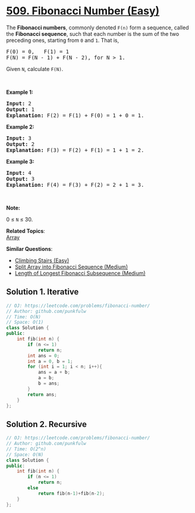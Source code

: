 # [509. Fibonacci Number (Easy)](https://leetcode.com/problems/fibonacci-number/)

<p>The&nbsp;<b>Fibonacci numbers</b>, commonly denoted&nbsp;<code>F(n)</code>&nbsp;form a sequence, called the&nbsp;<b>Fibonacci sequence</b>, such that each number is the sum of the two preceding ones, starting from <code>0</code> and <code>1</code>. That is,</p>

<pre>F(0) = 0,&nbsp; &nbsp;F(1)&nbsp;= 1
F(N) = F(N - 1) + F(N - 2), for N &gt; 1.
</pre>
 
<p>Given <code>N</code>, calculate <code>F(N)</code>.</p>

<p>&nbsp;</p>

<p><strong>Example 1:</strong></p>

<pre><strong>Input:</strong> 2
<strong>Output:</strong> 1
<strong>Explanation:</strong> F(2) = F(1) + F(0) = 1 + 0 = 1.
</pre>

<p><strong>Example 2:</strong></p>

<pre><strong>Input:</strong> 3
<strong>Output:</strong> 2
<strong>Explanation:</strong> F(3) = F(2) + F(1) = 1 + 1 = 2.
</pre>

<p><strong>Example 3:</strong></p>

<pre><strong>Input:</strong> 4
<strong>Output:</strong> 3
<strong>Explanation:</strong> F(4) = F(3) + F(2) = 2 + 1 = 3.
</pre>

<p>&nbsp;</p>

<p><strong>Note:</strong></p>

<p>0 ≤ <code>N</code> ≤ 30.</p>


**Related Topics**:  
[Array](https://leetcode.com/tag/array/)

**Similar Questions**:
* [Climbing Stairs (Easy)](https://leetcode.com/problems/climbing-stairs/)
* [Split Array into Fibonacci Sequence (Medium)](https://leetcode.com/problems/split-array-into-fibonacci-sequence/)
* [Length of Longest Fibonacci Subsequence (Medium)](https://leetcode.com/problems/length-of-longest-fibonacci-subsequence/)

## Solution 1. Iterative

```cpp
// OJ: https://leetcode.com/problems/fibonacci-number/
// Author: github.com/punkfulw
// Time: O(N)
// Space: O(1)
class Solution {
public:
    int fib(int n) {
        if (n <= 1)
            return n;
        int ans = 0;
        int a = 0, b = 1;
        for (int i = 1; i < n; i++){
            ans = a + b;
            a = b;
            b = ans;
        }
        return ans;
    }
};
```

## Solution 2. Recursive

```cpp
// OJ: https://leetcode.com/problems/fibonacci-number/
// Author: github.com/punkfulw
// Time: O(2^n)
// Space: O(N)
class Solution {
public:
    int fib(int n) {
        if (n <= 1)
            return n;
        else
            return fib(n-1)+fib(n-2);
    }
};
```

